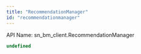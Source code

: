 ```yaml
---
title: "RecommendationManager"
id: "recommendationmanager"
---
```


API Name: sn_bm_client.RecommendationManager

```js
undefined
```